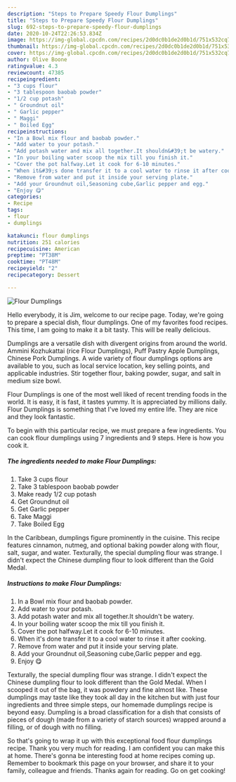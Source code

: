 ```yaml
---
description: "Steps to Prepare Speedy Flour Dumplings"
title: "Steps to Prepare Speedy Flour Dumplings"
slug: 692-steps-to-prepare-speedy-flour-dumplings
date: 2020-10-24T22:26:53.834Z
image: https://img-global.cpcdn.com/recipes/2d0dc0b1de2d0b1d/751x532cq70/flour-dumplings-recipe-main-photo.jpg
thumbnail: https://img-global.cpcdn.com/recipes/2d0dc0b1de2d0b1d/751x532cq70/flour-dumplings-recipe-main-photo.jpg
cover: https://img-global.cpcdn.com/recipes/2d0dc0b1de2d0b1d/751x532cq70/flour-dumplings-recipe-main-photo.jpg
author: Olive Boone
ratingvalue: 4.3
reviewcount: 47385
recipeingredient:
- "3 cups flour"
- "3 tablespoon baobab powder"
- "1/2 cup potash"
- " Groundnut oil"
- " Garlic pepper"
- " Maggi"
- " Boiled Egg"
recipeinstructions:
- "In a Bowl mix flour and baobab powder."
- "Add water to your potash."
- "Add potash water and mix all together.It shouldn&#39;t be watery."
- "In your boiling water scoop the mix till you finish it."
- "Cover the pot halfway.Let it cook for 6-10 minutes."
- "When it&#39;s done transfer it to a cool water to rinse it after cooking."
- "Remove from water and put it inside your serving plate."
- "Add your Groundnut oil,Seasoning cube,Garlic pepper and egg."
- "Enjoy 😋"
categories:
- Recipe
tags:
- flour
- dumplings

katakunci: flour dumplings 
nutrition: 251 calories
recipecuisine: American
preptime: "PT38M"
cooktime: "PT48M"
recipeyield: "2"
recipecategory: Dessert

---
```



![Flour Dumplings](https://img-global.cpcdn.com/recipes/2d0dc0b1de2d0b1d/751x532cq70/flour-dumplings-recipe-main-photo.jpg)

Hello everybody, it is Jim, welcome to our recipe page. Today, we're going to prepare a special dish, flour dumplings. One of my favorites food recipes. This time, I am going to make it a bit tasty. This will be really delicious.

Dumplings are a versatile dish with divergent origins from around the world. Ammini Kozhukattai (rice Flour Dumplings), Puff Pastry Apple Dumplings, Chinese Pork Dumplings. A wide variety of flour dumplings options are available to you, such as local service location, key selling points, and applicable industries. Stir together flour, baking powder, sugar, and salt in medium size bowl.

Flour Dumplings is one of the most well liked of recent trending foods in the world. It is easy, it is fast, it tastes yummy. It is appreciated by millions daily. Flour Dumplings is something that I've loved my entire life. They are nice and they look fantastic.


To begin with this particular recipe, we must prepare a few ingredients. You can cook flour dumplings using 7 ingredients and 9 steps. Here is how you cook it.

<!--inarticleads1-->

##### The ingredients needed to make Flour Dumplings:

1. Take 3 cups flour
1. Take 3 tablespoon baobab powder
1. Make ready 1/2 cup potash
1. Get  Groundnut oil
1. Get  Garlic pepper
1. Take  Maggi
1. Take  Boiled Egg


In the Caribbean, dumplings figure prominently in the cuisine. This recipe features cinnamon, nutmeg, and optional baking powder along with flour, salt, sugar, and water. Texturally, the special dumpling flour was strange. I didn&#39;t expect the Chinese dumpling flour to look different than the Gold Medal. 

<!--inarticleads2-->

##### Instructions to make Flour Dumplings:

1. In a Bowl mix flour and baobab powder.
1. Add water to your potash.
1. Add potash water and mix all together.It shouldn&#39;t be watery.
1. In your boiling water scoop the mix till you finish it.
1. Cover the pot halfway.Let it cook for 6-10 minutes.
1. When it&#39;s done transfer it to a cool water to rinse it after cooking.
1. Remove from water and put it inside your serving plate.
1. Add your Groundnut oil,Seasoning cube,Garlic pepper and egg.
1. Enjoy 😋


Texturally, the special dumpling flour was strange. I didn&#39;t expect the Chinese dumpling flour to look different than the Gold Medal. When I scooped it out of the bag, it was powdery and fine almost like. These dumplings may taste like they took all day in the kitchen but with just four ingredients and three simple steps, our homemade dumplings recipe is beyond easy. Dumpling is a broad classification for a dish that consists of pieces of dough (made from a variety of starch sources) wrapped around a filling, or of dough with no filling. 

So that's going to wrap it up with this exceptional food flour dumplings recipe. Thank you very much for reading. I am confident you can make this at home. There's gonna be interesting food at home recipes coming up. Remember to bookmark this page on your browser, and share it to your family, colleague and friends. Thanks again for reading. Go on get cooking!
